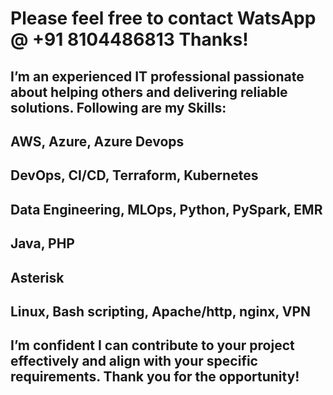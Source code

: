 # Please feel free to contact WatsApp @ +91 8104486813 Thanks!
## I’m an experienced IT professional passionate about helping others and delivering reliable solutions. Following are my Skills: 
## AWS, Azure, Azure Devops
## DevOps, CI/CD, Terraform, Kubernetes 
## Data Engineering, MLOps, Python, PySpark, EMR
## Java, PHP
## Asterisk
## Linux, Bash scripting, Apache/http, nginx, VPN 
## I’m confident I can contribute to your project effectively and align with your specific requirements. Thank you for the opportunity!

